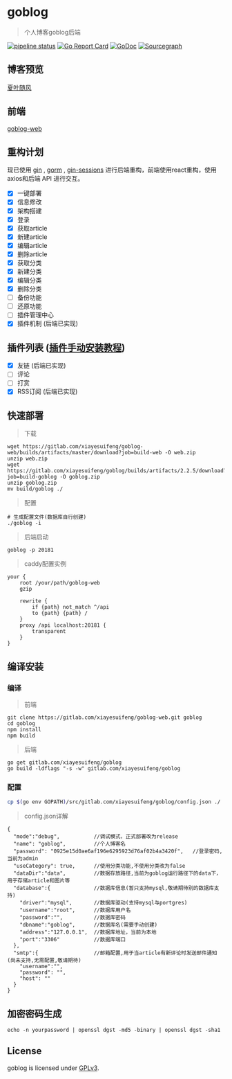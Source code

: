 # goblog

> 个人博客goblog后端

[![pipeline status](https://gitlab.com/xiayesuifeng/goblog/badges/master/pipeline.svg)](https://gitlab.com/xiayesuifeng/goblog/commits/master)
[![Go Report Card](https://goreportcard.com/badge/gitlab.com/xiayesuifeng/goblog)](https://goreportcard.com/report/gitlab.com/xiayesuifeng/goblog)
[![GoDoc](https://godoc.org/gitlab.com/xiayesuifeng/goblog?status.svg)](https://godoc.org/gitlab.com/xiayesuifeng/goblog)
[![Sourcegraph](https://sourcegraph.com/gitlab.com/xiayesuifeng/goblog/-/badge.svg)](https://sourcegraph.com/gitlab.com/xiayesuifeng/goblog)

## 博客预览
[夏叶随风](https://blog.firerain.me)

## 前端

[goblog-web](https://gitlab.com/xiayesuifeng/goblog-web.git)

## 重构计划

现已使用 [gin](https://github.com/gin-gonic/gin) , [gorm](https://github.com/jinzhu/gorm) , [gin-sessions](https://github.com/gin-contrib/sessions) 进行后端重构，前端使用react重构，使用axios和后端 API 进行交互。

- [X] 一键部署
- [x] 信息修改
- [X] 架构搭建
- [X] 登录
- [X] 获取article
- [X] 新建article
- [X] 编辑article
- [X] 删除article
- [X] 获取分类
- [X] 新建分类
- [X] 编辑分类
- [X] 删除分类
- [ ] 备份功能
- [ ] 还原功能
- [ ] 插件管理中心
- [X] 插件机制 (后端已实现)

## 插件列表 ([插件手动安装教程](https://gitlab.com/xiayesuifeng/goblog-plugins/blob/master/README.md#%E6%8F%92%E4%BB%B6%E5%88%97%E8%A1%A8))
- [X] 友链 (后端已实现)
- [ ] 评论
- [ ] 打赏 
- [X] RSS订阅 (后端已实现)

## 快速部署

> 下载
```
wget https://gitlab.com/xiayesuifeng/goblog-web/builds/artifacts/master/download?job=build-web -O web.zip
unzip web.zip
wget https://gitlab.com/xiayesuifeng/goblog/builds/artifacts/2.2.5/download?job=build-goblog -O goblog.zip
unzip goblog.zip
mv build/goblog ./
```
> 配置
```
# 生成配置文件(数据库自行创建)
./goblog -i
```

> 后端启动

```
goblog -p 20181
```

> caddy配置实例

```
your {
    root /your/path/goblog-web
    gzip
    
    rewrite {
        if {path} not_match ^/api
        to {path} {path} /
    }
    proxy /api localhost:20181 {
        transparent
    }
}
```

## 编译安装

### 编译
> 前端
```
git clone https://gitlab.com/xiayesuifeng/goblog-web.git goblog
cd goblog
npm install
npm build
```
> 后端
```
go get gitlab.com/xiayesuifeng/goblog
go build -ldflags "-s -w" gitlab.com/xiayesuifeng/goblog
```

### 配置

```bash
cp $(go env GOPATH)/src/gitlab.com/xiayesuifeng/goblog/config.json ./
```

> config.json详解

```
{
  "mode":"debug",           //调试模式，正式部署改为release
  "name": "goblog",         //个人博客名
  "password": "0925e15d0ae6af196e6295923d76af02b4a3420f",   //登录密码,当前为admin
  "useCategory": true,      //使用分类功能,不使用分类改为false
  "dataDir":"data",         //数据存放路径,当前为goblog运行路径下的data下，用于存储article和图片等
  "database":{              //数据库信息(暂只支持mysql,敬请期待别的数据库支持)
    "driver":"mysql",       //数据库驱动(支持mysql与portgres)
    "username":"root",      //数据库用户名
    "password":"",          //数据库密码
    "dbname":"goblog",      //数据库名(需要手动创建)
    "address":"127.0.0.1",  //数据库地址，当前为本地
    "port":"3306"           //数据库端口
  },
  "smtp":{                  //邮箱配置,用于当article有新评论时发送邮件通知(尚未支持,无需配置,敬请期待)
    "username":"",
    "password": "",
    "host": ""
  }
}
```

## 加密密码生成

```
echo -n yourpassword | openssl dgst -md5 -binary | openssl dgst -sha1
```

## License

goblog is licensed under [GPLv3](LICENSE).
